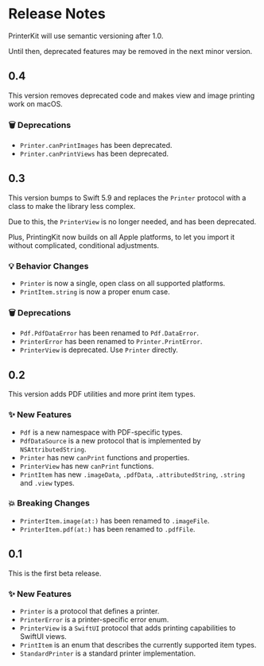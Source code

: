 # Release Notes

PrinterKit will use semantic versioning after 1.0. 

Until then, deprecated features may be removed in the next minor version.



## 0.4

This version removes deprecated code and makes view and image printing work on macOS.

### 🗑️ Deprecations

* `Printer.canPrintImages` has been deprecated.
* `Printer.canPrintViews` has been deprecated.



## 0.3

This version bumps to Swift 5.9 and replaces the `Printer` protocol with a class to make the library less complex.

Due to this, the `PrinterView` is no longer needed, and has been deprecated.

Plus, PrintingKit now builds on all Apple platforms, to let you import it without complicated, conditional adjustments.

### 💡 Behavior Changes

* `Printer` is now a single, open class on all supported platforms.
* `PrintItem.string` is now a proper enum case.

### 🗑️ Deprecations

* `Pdf.PdfDataError` has been renamed to `Pdf.DataError`.
* `PrinterError` has been renamed to `Printer.PrintError`.
* `PrinterView` is deprecated. Use `Printer` directly.



## 0.2

This version adds PDF utilities and more print item types. 

### ✨ New Features

* `Pdf` is a new namespace with PDF-specific types.
* `PdfDataSource` is a new protocol that is implemented by `NSAttributedString`.
* `Printer` has new `canPrint` functions and properties.
* `PrinterView` has new `canPrint` functions.
* `PrintItem` has new `.imageData`, `.pdfData`, `.attributedString`, `.string` and `.view` types.

### 💥 Breaking Changes

* `PrinterItem.image(at:)` has been renamed to `.imageFile`.
* `PrinterItem.pdf(at:)` has been renamed to `.pdfFile`.



## 0.1

This is the first beta release. 

### ✨ New Features

* `Printer` is a protocol that defines a printer.
* `PrinterError` is a printer-specific error enum.
* `PrinterView` is a `SwiftUI` protocol that adds printing capabilities to SwiftUI views.
* `PrintItem` is an enum that describes the currently supported item types.
* `StandardPrinter` is a standard printer implementation.
